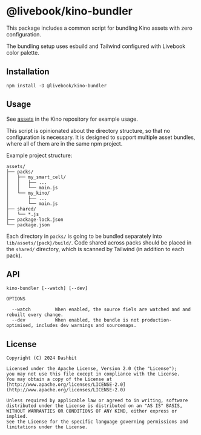 # @livebook/kino-bundler

This package includes a common script for bundling Kino assets with zero configuration.

The bundling setup uses esbuild and Tailwind configured with Livebook color palette.

## Installation

```
npm install -D @livebook/kino-bundler
```

## Usage

See [assets](https://github.com/livebook-dev/kino/tree/main/assets) in the Kino repository
for example usage.

This script is opinionated about the directory structure, so that no configuration is
necessary. It is designed to support multiple asset bundles, where all of them are in
the same npm project.

Example project structure:

```
assets/
├── packs/
│   ├── my_smart_cell/
│   │   ├── ...
│   │   └── main.js
│   └── my_kino/
│       ├── ...
│       └── main.js
├── shared/
│   └── *.js
├── package-lock.json
└── package.json
```

Each directory in `packs/` is going to be bundled separately into `lib/assets/{pack}/build/`.
Code shared across packs should be placed in the `shared/` directory, which is scanned by
Tailwind (in addition to each pack).

## API

```
kino-bundler [--watch] [--dev]

OPTIONS

  --watch         When enabled, the source fiels are watched and and rebuilt every change.
  --dev           When enabled, the bundle is not production-optimised, includes dev warnings and sourcemaps.

```

## License

    Copyright (C) 2024 Dashbit

    Licensed under the Apache License, Version 2.0 (the "License");
    you may not use this file except in compliance with the License.
    You may obtain a copy of the License at [http://www.apache.org/licenses/LICENSE-2.0](http://www.apache.org/licenses/LICENSE-2.0)

    Unless required by applicable law or agreed to in writing, software
    distributed under the License is distributed on an "AS IS" BASIS,
    WITHOUT WARRANTIES OR CONDITIONS OF ANY KIND, either express or implied.
    See the License for the specific language governing permissions and
    limitations under the License.
